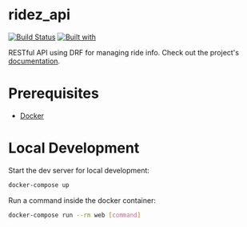 # ridez_api

[![Build Status](https://travis-ci.org/patpatpatpatpat/ridez_api.svg?branch=master)](https://travis-ci.org/patpatpatpatpat/ridez_api)
[![Built with](https://img.shields.io/badge/Built_with-Cookiecutter_Django_Rest-F7B633.svg)](https://github.com/agconti/cookiecutter-django-rest)

RESTful API using DRF for managing ride info. Check out the project's [documentation](http://patpatpatpatpat.github.io/ridez_api/).

# Prerequisites

- [Docker](https://docs.docker.com/docker-for-mac/install/)  

# Local Development

Start the dev server for local development:
```bash
docker-compose up
```

Run a command inside the docker container:

```bash
docker-compose run --rm web [command]
```

